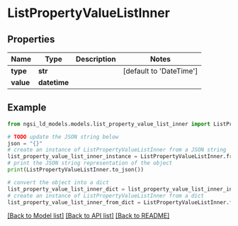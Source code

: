 # ListPropertyValueListInner


## Properties

Name | Type | Description | Notes
------------ | ------------- | ------------- | -------------
**type** | **str** |  | [default to 'DateTime']
**value** | **datetime** |  | 

## Example

```python
from ngsi_ld_models.models.list_property_value_list_inner import ListPropertyValueListInner

# TODO update the JSON string below
json = "{}"
# create an instance of ListPropertyValueListInner from a JSON string
list_property_value_list_inner_instance = ListPropertyValueListInner.from_json(json)
# print the JSON string representation of the object
print(ListPropertyValueListInner.to_json())

# convert the object into a dict
list_property_value_list_inner_dict = list_property_value_list_inner_instance.to_dict()
# create an instance of ListPropertyValueListInner from a dict
list_property_value_list_inner_from_dict = ListPropertyValueListInner.from_dict(list_property_value_list_inner_dict)
```
[[Back to Model list]](../README.md#documentation-for-models) [[Back to API list]](../README.md#documentation-for-api-endpoints) [[Back to README]](../README.md)


